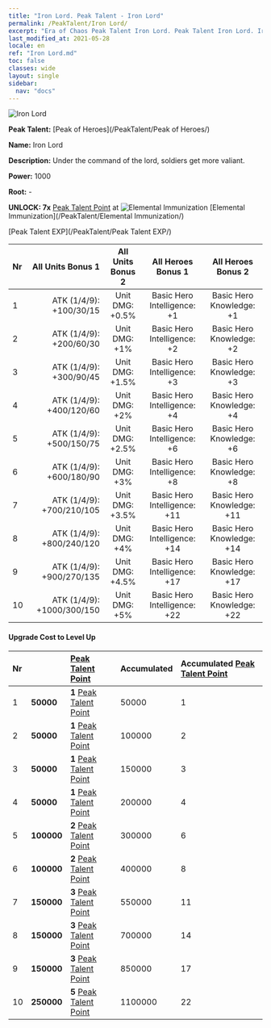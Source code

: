```yaml
---
title: "Iron Lord. Peak Talent - Iron Lord"
permalink: /PeakTalent/Iron Lord/
excerpt: "Era of Chaos Peak Talent Iron Lord. Peak Talent Iron Lord. Iron Lord"
last_modified_at: 2021-05-28
locale: en
ref: "Iron Lord.md"
toc: false
classes: wide
layout: single
sidebar:
  nav: "docs"
---
```


  ![Iron Lord](/images/pt/talent_1008.png)

  **Peak Talent:** [Peak of Heroes](/PeakTalent/Peak of Heroes/)

  **Name:** Iron Lord

  **Description:** Under the command of the lord, soldiers get more valiant.

  **Power:** 1000

  **Root:** -

  **UNLOCK: 7x** [Peak Talent Point](/Items/con_934/) at ![Elemental Immunization](/images/pt/talent_1004.png) [Elemental Immunization](/PeakTalent/Elemental Immunization/)

  [Peak Talent EXP](/PeakTalent/Peak Talent EXP/)

  | Nr | All Units Bonus 1 | All Units Bonus 2 | All Heroes Bonus 1 | All Heroes Bonus 2 |
  |:---|--------------:|:-------------:|:-------------:|:-------------:|
  | 1 | ATK (1/4/9): +100/30/15 | Unit DMG: +0.5% | Basic Hero Intelligence: +1 | Basic Hero Knowledge: +1 |
  | 2 | ATK (1/4/9): +200/60/30 | Unit DMG: +1% | Basic Hero Intelligence: +2 | Basic Hero Knowledge: +2 |
  | 3 | ATK (1/4/9): +300/90/45 | Unit DMG: +1.5% | Basic Hero Intelligence: +3 | Basic Hero Knowledge: +3 |
  | 4 | ATK (1/4/9): +400/120/60 | Unit DMG: +2% | Basic Hero Intelligence: +4 | Basic Hero Knowledge: +4 |
  | 5 | ATK (1/4/9): +500/150/75 | Unit DMG: +2.5% | Basic Hero Intelligence: +6 | Basic Hero Knowledge: +6 |
  | 6 | ATK (1/4/9): +600/180/90 | Unit DMG: +3% | Basic Hero Intelligence: +8 | Basic Hero Knowledge: +8 |
  | 7 | ATK (1/4/9): +700/210/105 | Unit DMG: +3.5% | Basic Hero Intelligence: +11 | Basic Hero Knowledge: +11 |
  | 8 | ATK (1/4/9): +800/240/120 | Unit DMG: +4% | Basic Hero Intelligence: +14 | Basic Hero Knowledge: +14 |
  | 9 | ATK (1/4/9): +900/270/135 | Unit DMG: +4.5% | Basic Hero Intelligence: +17 | Basic Hero Knowledge: +17 |
  | 10 | ATK (1/4/9): +1000/300/150 | Unit DMG: +5% | Basic Hero Intelligence: +22 | Basic Hero Knowledge: +22 |


#### Upgrade Cost to Level Up

  | Nr | <i class="fas fa-coins"/> | [Peak Talent Point](/Items/con_934/) | Accumulated <i class="fas fa-coins"/> | Accumulated [Peak Talent Point](/Items/con_934/) |
  |:---|:--------------|:-------------|:-------------|:-------------|
  | 1 | **50000** | **1** [Peak Talent Point](/Items/con_934/) | 50000 | 1 |
  | 2 | **50000** | **1** [Peak Talent Point](/Items/con_934/) | 100000 | 2 |
  | 3 | **50000** | **1** [Peak Talent Point](/Items/con_934/) | 150000 | 3 |
  | 4 | **50000** | **1** [Peak Talent Point](/Items/con_934/) | 200000 | 4 |
  | 5 | **100000** | **2** [Peak Talent Point](/Items/con_934/) | 300000 | 6 |
  | 6 | **100000** | **2** [Peak Talent Point](/Items/con_934/) | 400000 | 8 |
  | 7 | **150000** | **3** [Peak Talent Point](/Items/con_934/) | 550000 | 11 |
  | 8 | **150000** | **3** [Peak Talent Point](/Items/con_934/) | 700000 | 14 |
  | 9 | **150000** | **3** [Peak Talent Point](/Items/con_934/) | 850000 | 17 |
  | 10 | **250000** | **5** [Peak Talent Point](/Items/con_934/) | 1100000 | 22 |
